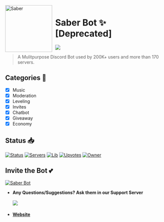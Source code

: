 <img width="150" height="150" align="left" style="float: left; margin: 0 10px 0 0;" alt="Saber" src="https://cdn.discordapp.com/avatars/751079643980890225/64b5f19cb49b07dbfa1064255919c6d9.png?size=1024"> 

# Saber Bot ✨ [Deprecated]

[![](https://img.shields.io/badge/discord.js-v12.0.0--dev-blue.svg?logo=npm)](https://github.com/discordjs)
>  A Mulitpurpose Discord Bot used by 200K+ users and more than 170 servers. 

## Categories 📑
- [x] Music
- [x] Moderation
- [x] Leveling
- [x] Invites
- [x] Chatbot
- [X] Giveaway
- [X] Economy

## Status 📥

[![Status](https://top.gg/api/widget/status/751079643980890225.svg)](https://top.gg/bot/751079643980890225)
[![Servers](https://top.gg/api/widget/servers/751079643980890225.svg)](https://top.gg/bot/751079643980890225)
[![Lib](https://top.gg/api/widget/lib/751079643980890225.svg)](https://top.gg/bot/751079643980890225)
[![Upvotes](https://top.gg/api/widget/upvotes/751079643980890225.svg)](https://top.gg/bot/751079643980890225)
[![Owner](https://top.gg/api/widget/owner/751079643980890225.svg)](https://top.gg/bot/751079643980890225)

## Invite the Bot 💕

<a href="https://top.gg/bot/751079643980890225">
    <img src="https://top.gg/api/widget/751079643980890225.svg" alt="Saber Bot" />
</a>


* **Any Questions/Suggestions? Ask them in our Support Server**
</br></br>
<a href="https://discord.gg/kBPpv47EJp"><img src="https://invidget.switchblade.xyz/kBPpv47EJp"/></a>
<br><br>
* **[Website](https://saberofficial.ml)**
